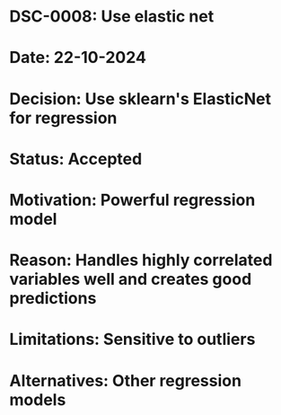 # DSC-0008: Use elastic net
# Date: 22-10-2024
# Decision: Use sklearn's ElasticNet for regression
# Status: Accepted
# Motivation: Powerful regression model
# Reason: Handles highly correlated variables well and creates good predictions
# Limitations: Sensitive to outliers
# Alternatives: Other regression models